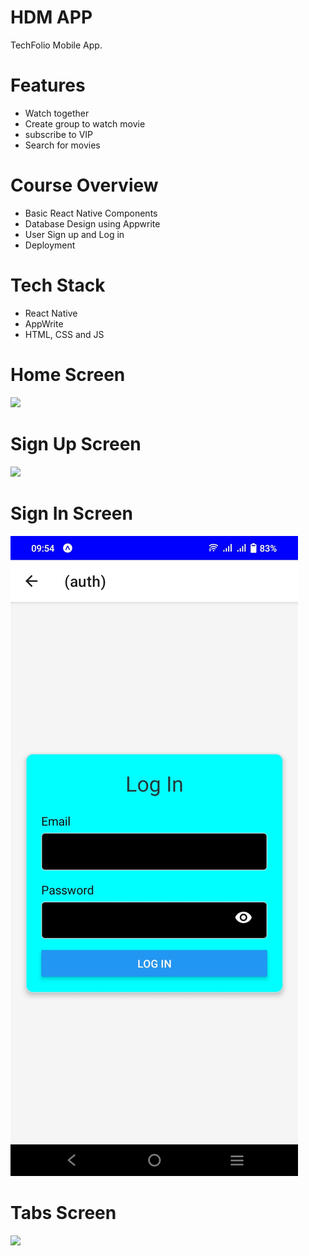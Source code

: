 # HDM APP
TechFolio Mobile App.

# Features
* Watch together
* Create group to watch movie
* subscribe to VIP
* Search for movies

# Course Overview
* Basic React Native Components
* Database Design using Appwrite
* User Sign up and Log in
* Deployment

# Tech Stack
* React Native
* AppWrite
* HTML, CSS and JS

# Home Screen
<img src="assets/images/onboarding.png">  

# Sign Up Screen
<img src="assets/images/signup.png">  

# Sign In Screen
<img src="login.jpg">  

# Tabs Screen
<img src="assets/images/tabs.png">  
